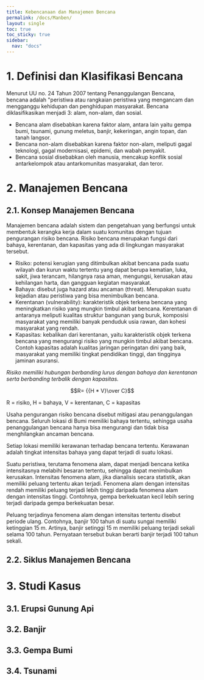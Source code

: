 ```yaml
---
title: Kebencanaan dan Manajemen Bencana
permalink: /docs/Manben/
layout: single
toc: true
toc_sticky: true
sidebar:
  nav: "docs"
---
```

# 1. Definisi dan Klasifikasi Bencana
Menurut UU no. 24 Tahun 2007 tentang Penanggulangan Bencana, bencana adalah "peristiwa atau rangkaian peristiwa yang mengancam dan mengganggu kehidupan dan penghidupan masyarakat. Bencana diklasifikasikan menjadi 3: alam, non-alam, dan sosial.
* Bencana alam disebabkan karena faktor alam, antara lain yaitu gempa bumi, tsunami, gunung meletus, banjir, kekeringan, angin topan, dan tanah langsor.
* Bencana non-alam disebabkan karena faktor non-alam, meliputi gagal teknologi, gagal modernisasi, epidemi, dan wabah penyakit.
* Bencana sosial disebabkan oleh manusia, mencakup konflik sosial antarkelompok atau antarkomunitas masyarakat, dan teror.

# 2. Manajemen Bencana
## 2.1. Konsep Manajemen Bencana
Manajemen bencana adalah sistem dan pengetahuan yang berfungsi untuk membentuk kerangka kerja dalam suatu komunitas dengan tujuan pengurangan risiko bencana. Risiko bencana merupakan fungsi dari bahaya, kerentanan, dan kapasitas yang ada di lingkungan masyarakat tersebut.
* Risiko: potensi kerugian yang ditimbulkan akibat bencana pada suatu wilayah dan kurun waktu tertentu yang dapat berupa kematian, luka, sakit, jiwa terancam, hilangnya rasa aman, mengungsi, kerusakan atau kehilangan harta, dan gangguan kegiatan masyarakat.
* Bahaya: disebut juga hazard atau ancaman (threat). Merupakan suatu kejadian atau peristiwa yang bisa menimbulkan bencana.
* Kerentanan (vulnerability): karakteristik objek terkena bencana yang meningkatkan risiko yang mungkin timbul akibat bencana. Kerentanan di antaranya meliputi kualitas struktur bangunan yang buruk, komposisi masyarakat yang memiliki banyak penduduk usia rawan, dan kohesi masyarakat yang rendah.
* Kapasitas: kebalikan dari kerentanan, yaitu karakteristik objek terkena bencana yang mengurangi risiko yang mungkin timbul akibat bencana. Contoh kapasitas adalah kualitas jaringan peringatan dini yang baik, masyarakat yang memiliki tingkat pendidikan tinggi, dan tingginya jaminan asuransi.

*Risiko memiliki hubungan berbanding lurus dengan bahaya dan kerentanan serta berbanding terbalik dengan kapasitas.*

$$R= {{H * V}\over C}$$

R = risiko, H = bahaya, V = kerentanan, C = kapasitas

Usaha pengurangan risiko bencana disebut mitigasi atau penanggulangan bencana. Seluruh lokasi di Bumi memiliki bahaya tertentu, sehingga usaha penanggulangan bencana hanya bisa mengurangi dan tidak bisa menghilangkan ancaman bencana.

Setiap lokasi memiliki kerawanan terhadap bencana tertentu. Kerawanan adalah tingkat intensitas bahaya yang dapat terjadi di suatu lokasi.

Suatu peristiwa, terutama fenomena alam, dapat menjadi bencana ketika intensitasnya melabihi besaran tertentu, sehingga dapat menimbulkan kerusakan. Intensitas fenomena alam, jika dianalisis secara statistik, akan memiliki peluang tertentu akan terjadi. Fenomena alam dengan intensitas rendah memiliki peluang terjadi lebih tinggi daripada fenomena alam dengan intensitas tinggi. Contohnya, gempa berkekuatan kecil lebih sering terjadi daripada gempa berkekuatan besar.

Peluang terjadinya fenomena alam dengan intensitas tertentu disebut periode ulang. Contohnya, banjir 100 tahun di suatu sungai memiliki ketinggian 15 m. Artinya, banjir setinggi 15 m memiliki peluang terjadi sekali selama 100 tahun. Pernyataan tersebut bukan berarti banjir terjadi 100 tahun sekali.

## 2.2. Siklus Manajemen Bencana


# 3. Studi Kasus
## 3.1. Erupsi Gunung Api
## 3.2. Banjir
## 3.3. Gempa Bumi
## 3.4. Tsunami

